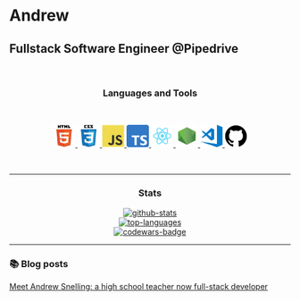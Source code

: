 <h1>Andrew</h1>

<h2>Fullstack Software Engineer @Pipedrive</h2>

<br />
<p>
<h3 align="center">Languages and Tools</h3>
</p>
<br />
<p align="center">
    <a href="https://www.w3.org/html/" target="_blank">
        <img src="assets/html5-original-wordmark.svg" alt="html5" width="40" height="40" />
    </a>
    <a href="https://www.w3schools.com/css/" target="_blank">
        <img src="assets/css3-original-wordmark.svg" alt="css3" width="40" height="40" />
    </a>
    <a href="https://developer.mozilla.org/en-US/docs/Web/JavaScript" target="_blank">
        <img src="assets/javascript-original.svg" alt="javascript" width="40" height="40" />
    </a>
    <a href="https://www.typescriptlang.org/" target="_blank">
        <img src="assets/Typescript_logo_2020.svg.png" alt="typescript" width="40" height="40" />
    </a>
    <a href="https://reactjs.org/" target="_blank">
        <img src="assets/react.png" alt="react" width="40" height="40" />
    </a>
    <a href="https://nodejs.org/" target="_blank">
        <img src="assets/logo-hexagon-card.png" alt="nodejs" width="40" height="40" />
    </a>
    <a href="https://code.visualstudio.com/" target="_blank">
        <img src="assets/visual-studio-code.png" alt="Visual Studio Code" width="40" height="40" />
    </a>
    <a href="https://github.com/" target="_blank">
        <img src="assets/github.png" alt="GitHub" width="40" height="40" />
    </a>
</p>
<br />

<hr />
<h3 align="center">Stats</h3>
<p align="center">
    <a href="https://github.com/snelling-a">
        <img src="https://github-readme-stats.vercel.app/api?username=snelling-a&count_private=true&show_icons=true&hide=stars"
            alt="github-stats" />
    </a>
    <br />
    <a href="https://github.com/snelling-a">
        <img src="https://github-readme-stats.vercel.app/api/top-langs/?username=snelling-a&layout=compact"
            alt="top-languages" />
    </a>
    <br />
    <a href="https://www.codewars.com/users/snelling-a">
        <img src="https://www.codewars.com/users/snelling-a/badges/large" alt="codewars-badge" />
    </a>
</p>

<hr />
<h3>📚 Blog posts</h3>
    <a
        href="https://medium.com/pipedrive-engineering/meet-andrew-snelling-a-high-school-teacher-now-full-stack-developer-4736be79ccd6">Meet
            Andrew Snelling: a high school teacher now full-stack developer</a>
</ul>
